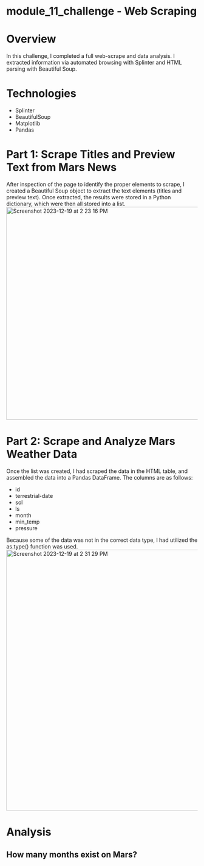 # module_11_challenge - Web Scraping

# Overview
In this challenge, I completed a full web-scrape and data analysis. I extracted information via automated browsing with Splinter and HTML parsing with Beautiful Soup.

# Technologies
* Splinter
* BeautifulSoup
* Matplotlib
* Pandas

# Part 1: Scrape Titles and Preview Text from Mars News
After inspection of the page to identify the proper elements to scrape, I created a Beautiful Soup object to extract the text elements (titles and preview text). Once extracted, the results were stored in a Python dictionary, which were then all stored into a list. 
<img width="559" alt="Screenshot 2023-12-19 at 2 23 16 PM" src="https://github.com/samkimmmm/module_11_challenge/assets/135805393/e1c8703c-637a-40f1-a309-23069c69b9f2">

# Part 2: Scrape and Analyze Mars Weather Data
Once the list was created, I had scraped the data in the HTML table, and assembled the data into a Pandas DataFrame. The columns are as follows:
* id
* terrestrial-date
* sol
* ls
* month
* min_temp
* pressure

Because some of the data was not in the correct data type, I had utilized the as.type() function was used. 
<img width="685" alt="Screenshot 2023-12-19 at 2 31 29 PM" src="https://github.com/samkimmmm/module_11_challenge/assets/135805393/fba9a10a-e77f-4e73-9d81-09ce5940a53b">

# Analysis
## How many months exist on Mars?

